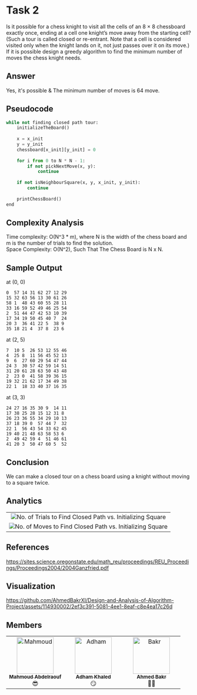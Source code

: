 # Task 2
Is it possible for a chess knight to visit all the cells of an 8 × 8 chessboard exactly once, ending at a cell one knight’s
move away from the starting cell? (Such a tour is called closed or re-entrant. Note that a cell is considered visited only
when the knight lands on it, not just passes over it on its move.)
<br>
If it is possible design a greedy algorithm to find the minimum number of moves the chess knight needs.

## Answer
Yes, it's possible & The minimum number of moves is 64 move.

## Pseudocode
```python
while not finding closed path tour:
    initializeTheBoard()
    
    x = x_init
    y = y_init
    chessboard[x_init][y_init] = 0
    
    for i from 0 to N * N - 1:
        if not pickNextMove(x, y):
            continue
            
    if not isNeighbourSquare(x, y, x_init, y_init):
        continue
        
    printChessBoard()
end
```
## Complexity Analysis
Time complexity: O(N^3 * m), where N is the width of the chess board and m is the number of trials to find the solution.
<br>
Space Complexity: O(N^2), Such That The Chess Board is N x N.
## Sample Output
at (0, 0)
```
0  57 14 31 62 27 12 29
15 32 63 56 13 30 61 26
58 1  48 43 60 55 28 11
33 16 59 52 49 46 25 54
2  51 44 47 42 53 10 39
17 34 19 50 45 40 7  24
20 3  36 41 22 5  38 9
35 18 21 4  37 8  23 6
```
at (2, 5)
```
7  10 5  26 53 12 55 46
4  25 8  11 56 45 52 13
9  6  27 60 29 54 47 44
24 3  30 57 42 59 14 51
31 20 61 28 63 50 43 48
2  23 0  41 58 39 36 15
19 32 21 62 17 34 49 38
22 1  18 33 40 37 16 35
```
at (3, 3)
```
24 27 16 35 30 9  14 11
17 38 25 28 15 12 31 8
26 23 36 55 34 29 10 13
37 18 39 0  57 44 7  32
22 1  56 43 54 33 62 45
19 40 21 48 63 58 53 6
2  49 42 59 4  51 46 61
41 20 3  50 47 60 5  52
```

## Conclusion
We can make a closed tour on a chess board using a knight without moving to a square twice.

## Analytics

<table>
  <tbody>
    <tr>
      <td align="center" valign="top" width="100%">
        <img src="https://github.com/AhmedBakrXI/Design-and-Analysis-of-Algorithm-Project/assets/114930002/7edf24a7-f8ef-4e1f-ae1a-ec2d571712a0" alt="No. of Trials to Find Closed Path vs. Initializing Square">
      </td>
    </tr>
    <tr>
      <td align="center" valign="top" width="100%">
        <img src="https://github.com/AhmedBakrXI/Design-and-Analysis-of-Algorithm-Project/assets/114930002/3da81528-6bb8-4ce7-8e24-44bd80f650ea" alt="No. of Moves to Find Closed Path vs. Initializing Square">
      </td>
    </tr>
  </tbody>
</table>

## References
https://sites.science.oregonstate.edu/math_reu/proceedings/REU_Proceedings/Proceedings2004/2004Ganzfried.pdf

## Visualization




https://github.com/AhmedBakrXI/Design-and-Analysis-of-Algorithm-Project/assets/114930002/2ef3c391-5081-4ee1-8eaf-c8e4ea17c26d



## Members
<table>
  <tbody>
    <tr>
      <td align="center" valign="top" width="33.33%"><a href="https://github.com/Mahmoud-Abdelraouf"><img src="https://github.com/Mahmoud-Abdelraouf.png" width="100px;" alt="Mahmoud"/><br /><sub><b>Mahmoud Abdelraouf</b></sub></a><br />😎</td>
      <td align="center" valign="top" width="33.33%"><a href="https://github.com/adhamkhaled312"><img src="https://github.com/adhamkhaled312.png" width="100px;" alt="Adham"/><br /><sub><b>Adham Khaled</b></sub></a><br />😏</td>
      <td align="center" valign="top" width="33.33%"><a href="https://github.com/AhmedBakrXI"><img src="https://github.com/AhmedBakrXI.png" width="100px;" alt="Bakr"/><br /><sub><b>Ahmed Bakr</b></sub></a><br />👨‍💻</td>
    </tr>
  </tbody>
</table>
